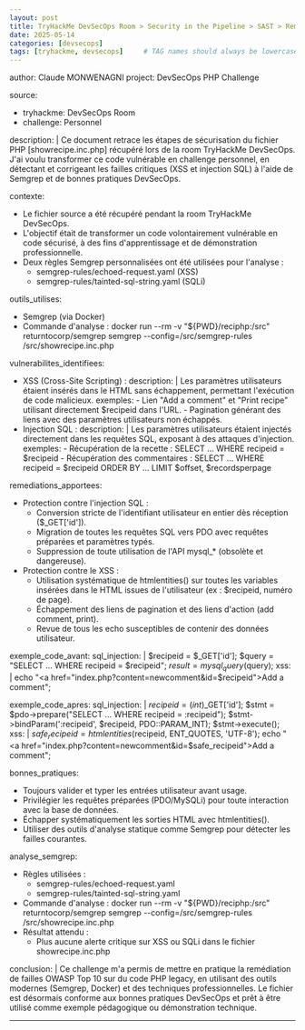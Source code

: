 ```yaml
---
layout: post
title: TryHackMe DevSecOps Room > Security in the Pipeline > SAST > Remédiation XSS & SQL Injection sur showrecipe.inc.php
date: 2025-05-14
categories: [devsecops]
tags: [tryhackme, devsecops]     # TAG names should always be lowercase
---
```


author: Claude MONWENAGNI
project: DevSecOps PHP Challenge

source:
  - tryhackme: DevSecOps Room
  - challenge: Personnel

description: |
  Ce document retrace les étapes de sécurisation du fichier PHP [showrecipe.inc.php] récupéré lors de la room TryHackMe DevSecOps. J'ai voulu transformer ce code vulnérable en challenge personnel, en détectant et corrigeant les failles critiques (XSS et injection SQL) à l'aide de Semgrep et de bonnes pratiques DevSecOps.

contexte:
  - Le fichier source a été récupéré pendant la room TryHackMe DevSecOps.
  - L'objectif était de transformer un code volontairement vulnérable en code sécurisé, à des fins d'apprentissage et de démonstration professionnelle.
  - Deux règles Semgrep personnalisées ont été utilisées pour l'analyse :
      - semgrep-rules/echoed-request.yaml (XSS)
      - semgrep-rules/tainted-sql-string.yaml (SQLi)

outils_utilises:
  - Semgrep (via Docker)
  - Commande d'analyse :
      docker run --rm -v "${PWD}/reciphp:/src" returntocorp/semgrep semgrep --config=/src/semgrep-rules /src/showrecipe.inc.php

vulnerabilites_identifiees:
  - XSS (Cross-Site Scripting) :
      description: |
        Les paramètres utilisateurs étaient insérés dans le HTML sans échappement, permettant l'exécution de code malicieux.
      exemples:
        - Lien "Add a comment" et "Print recipe" utilisant directement $recipeid dans l'URL.
        - Pagination générant des liens avec des paramètres utilisateurs non échappés.
  - Injection SQL :
      description: |
        Les paramètres utilisateurs étaient injectés directement dans les requêtes SQL, exposant à des attaques d'injection.
      exemples:
        - Récupération de la recette : SELECT ... WHERE recipeid = $recipeid
        - Récupération des commentaires : SELECT ... WHERE recipeid = $recipeid ORDER BY ... LIMIT $offset, $recordsperpage

remediations_apportees:
  - Protection contre l'injection SQL :
      - Conversion stricte de l'identifiant utilisateur en entier dès réception ($_GET['id']).
      - Migration de toutes les requêtes SQL vers PDO avec requêtes préparées et paramètres typés.
      - Suppression de toute utilisation de l'API mysql_* (obsolète et dangereuse).
  - Protection contre le XSS :
      - Utilisation systématique de htmlentities() sur toutes les variables insérées dans le HTML issues de l'utilisateur (ex : $recipeid, numéro de page).
      - Échappement des liens de pagination et des liens d'action (add comment, print).
      - Revue de tous les echo susceptibles de contenir des données utilisateur.

exemple_code_avant:
  sql_injection: |
    $recipeid = $_GET['id'];
    $query = "SELECT ... WHERE recipeid = $recipeid";
    $result = mysql_query($query);
  xss: |
    echo "<a href=\"index.php?content=newcomment&id=$recipeid\">Add a comment</a>";

exemple_code_apres:
  sql_injection: |
    $recipeid = (int)$_GET['id'];
    $stmt = $pdo->prepare("SELECT ... WHERE recipeid = :recipeid");
    $stmt->bindParam(':recipeid', $recipeid, PDO::PARAM_INT);
    $stmt->execute();
  xss: |
    $safe_recipeid = htmlentities($recipeid, ENT_QUOTES, 'UTF-8');
    echo "<a href=\"index.php?content=newcomment&id=$safe_recipeid\">Add a comment</a>";

bonnes_pratiques:
  - Toujours valider et typer les entrées utilisateur avant usage.
  - Privilégier les requêtes préparées (PDO/MySQLi) pour toute interaction avec la base de données.
  - Échapper systématiquement les sorties HTML avec htmlentities().
  - Utiliser des outils d'analyse statique comme Semgrep pour détecter les failles courantes.

analyse_semgrep:
  - Règles utilisées :
      - semgrep-rules/echoed-request.yaml
      - semgrep-rules/tainted-sql-string.yaml
  - Commande d'analyse :
      docker run --rm -v "${PWD}/reciphp:/src" returntocorp/semgrep semgrep --config=/src/semgrep-rules /src/showrecipe.inc.php
  - Résultat attendu :
      - Plus aucune alerte critique sur XSS ou SQLi dans le fichier showrecipe.inc.php

conclusion: |
  Ce challenge m'a permis de mettre en pratique la remédiation de failles OWASP Top 10 sur du code PHP legacy, en utilisant des outils modernes (Semgrep, Docker) et des techniques professionnelles. Le fichier est désormais conforme aux bonnes pratiques DevSecOps et prêt à être utilisé comme exemple pédagogique ou démonstration technique.

---
